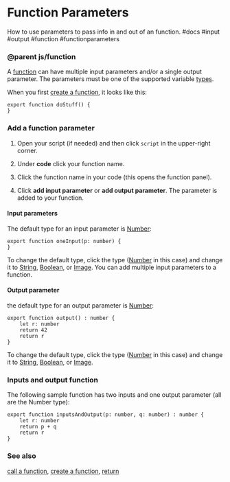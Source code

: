 # Function Parameters

How to use parameters to pass info in and out of an function. #docs #input #output #function #functionparameters

### @parent js/function
 

A [function](/microbit/js/function) can have multiple input parameters and/or a single output parameter.  The parameters must be one of the supported variable [types](/microbit/js/types).

When you first [create a function](/microbit/js/function), it looks like this: 
```
export function doStuff() {
}
```

### Add a function parameter

1. Open your script (if needed) and then click `script` in the upper-right corner.

2. Under **code** click your function name.

3. Click the function name in your code (this opens the function panel).

4. Click **add input parameter** or **add output parameter**. The parameter is added to your function.

#### Input parameters

The default type for an input parameter is [Number](/microbit/reference/types/number):

```
export function oneInput(p: number) {
}
```

To change the default type, click the type ([Number](/microbit/reference/types/number) in this case) and change it to [String](/microbit/reference/types/string), [Boolean](/microbit/reference/types/boolean), or [Image](/microbit/reference/image/image). You can add multiple input parameters to a function.

#### Output parameter

the default type for an output parameter is [Number](/microbit/reference/types/number):

```
export function output() : number {
    let r: number
    return 42
    return r
}
```

To change the default type, click the type ([Number](/microbit/reference/types/number) in this case) and change it to [String](/microbit/reference/types/string), [Boolean](/microbit/reference/types/boolean), or [Image](/microbit/reference/image/image).

### Inputs and output function

The following sample function has two inputs and one output parameter (all are the Number type):

```
export function inputsAndOutput(p: number, q: number) : number {
    let r: number
    return p + q
    return r
}
```

### See also

[call a function](/microbit/js/call), [create a function](/microbit/js/function), [return](/microbit/js/return)

